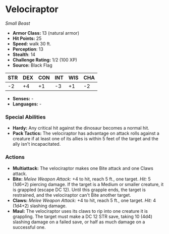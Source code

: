 # Velociraptor

*Small* *Beast*

- **Armor Class:** 13 (natural armor)
- **Hit Points:** 25 
- **Speed:** walk 30 ft.
- **Perception**: 13
- **Stealth**: 14
- **Challenge Rating:** 1/2 (100 XP)
- **Source:** Black Flag

| STR | DEX | CON | INT | WIS | CHA |
| --- | --- | --- | --- | --- | --- |
| -2 | +4 | +1 | -3 | +1 | -2 |

- **Senses:** -
- **Languages:** -

### Special Abilities

- **Hardy:** Any critical hit against the dinosaur becomes a normal hit.
- **Pack Tactics:** The velociraptor has advantage on attack rolls against a creature if at least one of its allies is within 5 feet of the target and the ally isn't incapacitated.

### Actions

- **Multiattack:** The velociraptor makes one Bite attack and one Claws attack.
- **Bite:** _Melee Weapon Attack:_ +4 to hit, reach 5 ft., one target. _Hit:_ 5 (1d6+2) piercing damage. If the target is a Medium or smaller creature, it is grappled (escape DC 12). Until this grapple ends, the target is restrained, and the velociraptor can't Bite another target.
- **Claws:** _Melee Weapon Attack:_ +4 to hit, reach 5 ft., one target. _Hit:_ 4 (1d4+2) slashing damage.
- **Maul:** The velociraptor uses its claws to rip into one creature it is grappling. The target must make a DC 12 STR save, taking 10 (4d4) slashing damage on a failed save, or half as much damage on a successful one.
